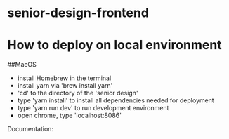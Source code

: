 # senior-design-frontend

# How to deploy on local environment

##MacOS
* install Homebrew in the terminal
* install yarn via 'brew install yarn'
* 'cd' to the directory of the 'senior design'
* type 'yarn install' to install all dependencies needed for deployment
* type 'yarn run dev' to run development environment
* open chrome, type 'localhost:8086' 

Documentation:

